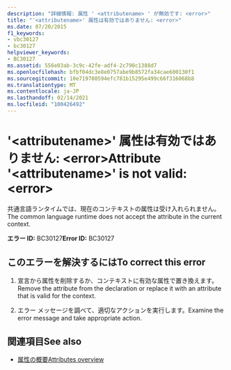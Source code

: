 ```yaml
---
description: "詳細情報: 属性 ' <attributename> ' が無効です: <error>"
title: "'<attributename>' 属性は有効ではありません: <error>"
ms.date: 07/20/2015
f1_keywords:
- vbc30127
- bc30127
helpviewer_keywords:
- BC30127
ms.assetid: 556e03ab-3c9c-42fe-adf4-2c790c1388d7
ms.openlocfilehash: bfbf04dc3e8e0757abe9b8572fa34cae600130f1
ms.sourcegitcommit: 10e719780594efc781b15295e499c66f316068b8
ms.translationtype: MT
ms.contentlocale: ja-JP
ms.lasthandoff: 02/14/2021
ms.locfileid: "100426492"
---
```

# <a name="attribute-attributename-is-not-valid-error"></a><span data-ttu-id="1d85f-103">'\<attributename>' 属性は有効ではありません: \<error></span><span class="sxs-lookup"><span data-stu-id="1d85f-103">Attribute '\<attributename>' is not valid: \<error></span></span>

<span data-ttu-id="1d85f-104">共通言語ランタイムでは、現在のコンテキストの属性は受け入れられません。</span><span class="sxs-lookup"><span data-stu-id="1d85f-104">The common language runtime does not accept the attribute in the current context.</span></span>  
  
 <span data-ttu-id="1d85f-105">**エラー ID:** BC30127</span><span class="sxs-lookup"><span data-stu-id="1d85f-105">**Error ID:** BC30127</span></span>  
  
## <a name="to-correct-this-error"></a><span data-ttu-id="1d85f-106">このエラーを解決するには</span><span class="sxs-lookup"><span data-stu-id="1d85f-106">To correct this error</span></span>  
  
1. <span data-ttu-id="1d85f-107">宣言から属性を削除するか、コンテキストに有効な属性で置き換えます。</span><span class="sxs-lookup"><span data-stu-id="1d85f-107">Remove the attribute from the declaration or replace it with an attribute that is valid for the context.</span></span>  
  
2. <span data-ttu-id="1d85f-108">エラー メッセージを調べて、適切なアクションを実行します。</span><span class="sxs-lookup"><span data-stu-id="1d85f-108">Examine the error message and take appropriate action.</span></span>  
  
## <a name="see-also"></a><span data-ttu-id="1d85f-109">関連項目</span><span class="sxs-lookup"><span data-stu-id="1d85f-109">See also</span></span>

- [<span data-ttu-id="1d85f-110">属性の概要</span><span class="sxs-lookup"><span data-stu-id="1d85f-110">Attributes overview</span></span>](../programming-guide/concepts/attributes/index.md)
